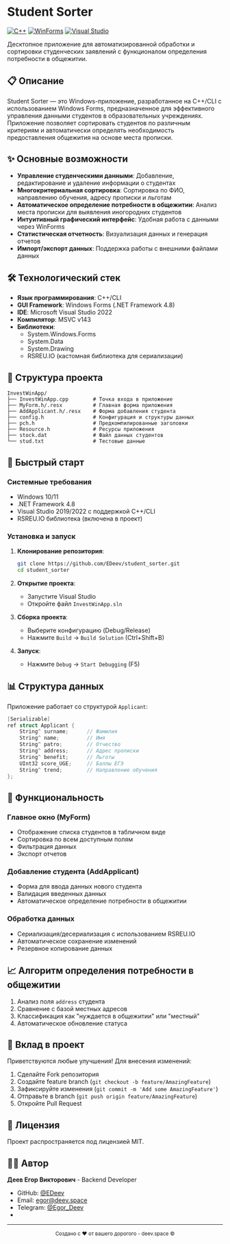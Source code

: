 # Student Sorter

[![C++](https://img.shields.io/badge/C++-17-blue.svg)](https://isocpp.org/)
[![WinForms](https://img.shields.io/badge/GUI-WinForms-green.svg)](https://docs.microsoft.com/en-us/dotnet/desktop/winforms/)
[![Visual Studio](https://img.shields.io/badge/IDE-Visual%20Studio-purple.svg)](https://visualstudio.microsoft.com/)

Десктопное приложение для автоматизированной обработки и сортировки студенческих заявлений с функционалом определения потребности в общежитии.

## 📋 Описание

Student Sorter — это Windows-приложение, разработанное на C++/CLI с использованием Windows Forms, предназначенное для эффективного управления данными студентов в образовательных учреждениях. Приложение позволяет сортировать студентов по различным критериям и автоматически определять необходимость предоставления общежития на основе места прописки.

## ✨ Основные возможности

- **Управление студенческими данными**: Добавление, редактирование и удаление информации о студентах
- **Многокритериальная сортировка**: Сортировка по ФИО, направлению обучения, адресу прописки и льготам
- **Автоматическое определение потребности в общежитии**: Анализ места прописки для выявления иногородних студентов
- **Интуитивный графический интерфейс**: Удобная работа с данными через WinForms
- **Статистическая отчетность**: Визуализация данных и генерация отчетов
- **Импорт/экспорт данных**: Поддержка работы с внешними файлами данных

## 🛠 Технологический стек

- **Язык программирования**: C++/CLI
- **GUI Framework**: Windows Forms (.NET Framework 4.8)
- **IDE**: Microsoft Visual Studio 2022
- **Компилятор**: MSVC v143
- **Библиотеки**: 
  - System.Windows.Forms
  - System.Data
  - System.Drawing
  - RSREU.IO (кастомная библиотека для сериализации)

## 📁 Структура проекта

```
InvestWinApp/
├── InvestWinApp.cpp        # Точка входа в приложение
├── MyForm.h/.resx          # Главная форма приложения
├── AddApplicant.h/.resx    # Форма добавления студента
├── config.h                # Конфигурация и структуры данных
├── pch.h                   # Предкомпилированные заголовки
├── Resource.h              # Ресурсы приложения
├── stock.dat               # Файл данных студентов
└── stud.txt                # Тестовые данные
```

## 🚀 Быстрый старт

### Системные требования

- Windows 10/11
- .NET Framework 4.8
- Visual Studio 2019/2022 с поддержкой C++/CLI
- RSREU.IO библиотека (включена в проект)

### Установка и запуск

1. **Клонирование репозитория**:
   ```bash
   git clone https://github.com/EDeev/student_sorter.git
   cd student_sorter
   ```

2. **Открытие проекта**:
   - Запустите Visual Studio
   - Откройте файл `InvestWinApp.sln`

3. **Сборка проекта**:
   - Выберите конфигурацию (Debug/Release)
   - Нажмите `Build` → `Build Solution` (Ctrl+Shift+B)

4. **Запуск**:
   - Нажмите `Debug` → `Start Debugging` (F5)

## 📊 Структура данных

Приложение работает со структурой `Applicant`:

```cpp
[Serializable]
ref struct Applicant {
    String^ surname;      // Фамилия
    String^ name;         // Имя  
    String^ patro;        // Отчество
    String^ address;      // Адрес прописки
    String^ benefit;      // Льготы
    UInt32 score_UGE;     // Баллы ЕГЭ
    String^ trend;        // Направление обучения
};
```

## 🔧 Функциональность

### Главное окно (MyForm)
- Отображение списка студентов в табличном виде
- Сортировка по всем доступным полям
- Фильтрация данных
- Экспорт отчетов

### Добавление студента (AddApplicant)
- Форма для ввода данных нового студента
- Валидация введенных данных
- Автоматическое определение потребности в общежитии

### Обработка данных
- Сериализация/десериализация с использованием RSREU.IO
- Автоматическое сохранение изменений
- Резервное копирование данных

## 📈 Алгоритм определения потребности в общежитии

1. Анализ поля `address` студента
2. Сравнение с базой местных адресов
3. Классификация как "нуждается в общежитии" или "местный"
4. Автоматическое обновление статуса

## 🤝 Вклад в проект

Приветствуются любые улучшения! Для внесения изменений:

1. Сделайте Fork репозитория
2. Создайте feature branch (`git checkout -b feature/AmazingFeature`)
3. Зафиксируйте изменения (`git commit -m 'Add some AmazingFeature'`)
4. Отправьте в branch (`git push origin feature/AmazingFeature`)
5. Откройте Pull Request

## 📝 Лицензия

Проект распространяется под лицензией MIT.

## 👨‍💻 Автор

**Деев Егор Викторович** - Backend Developer  
- GitHub: [@EDeev](https://github.com/EDeev)
- Email: egor@deev.space
- Telegram: [@Egor_Deev](https://t.me/Egor_Deev)
- 
---

<div align="center">
  <p><sub>Создано с ❤️ от вашего дорогого - deev.space ©</sub></p>
</div>
